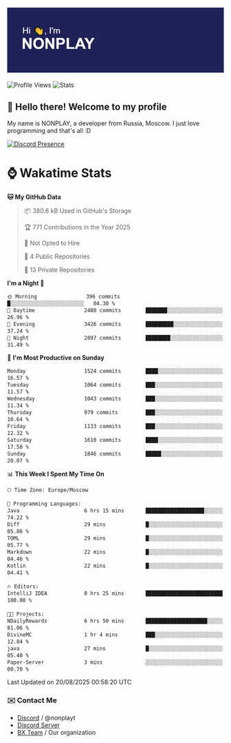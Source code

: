 ![Discord Presence](./header.png)
<br></br>
![Profile Views](https://komarev.com/ghpvc/?username=NONPLAYT&color=blue&style=for-the-badge)
![Stats](https://img.shields.io/badge/0%25-OPTIMIZED-orange?style=for-the-badge)


## :wave: Hello there! Welcome to my profile

My name is NONPLAY, a developer from Russia, Moscow. I just love programming and that's all :D

[![Discord Presence](https://lanyard.cnrad.dev/api/597087584090587177?showDisplayName=true)](https://discord.com/users/597087584090587177) 

# ⌚ Wakatime Stats

<!--START_SECTION:waka-->
**🐱 My GitHub Data** 

> 📦 380.6 kB Used in GitHub's Storage 
 > 
> 🏆 771 Contributions in the Year 2025
 > 
> 🚫 Not Opted to Hire
 > 
> 📜 4 Public Repositories 
 > 
> 🔑 13 Private Repositories 
 > 
**I'm a Night 🦉** 

```text
🌞 Morning                396 commits         █░░░░░░░░░░░░░░░░░░░░░░░░   04.30 % 
🌆 Daytime                2480 commits        ███████░░░░░░░░░░░░░░░░░░   26.96 % 
🌃 Evening                3426 commits        █████████░░░░░░░░░░░░░░░░   37.24 % 
🌙 Night                  2897 commits        ████████░░░░░░░░░░░░░░░░░   31.49 % 
```
📅 **I'm Most Productive on Sunday** 

```text
Monday                   1524 commits        ████░░░░░░░░░░░░░░░░░░░░░   16.57 % 
Tuesday                  1064 commits        ███░░░░░░░░░░░░░░░░░░░░░░   11.57 % 
Wednesday                1043 commits        ███░░░░░░░░░░░░░░░░░░░░░░   11.34 % 
Thursday                 979 commits         ███░░░░░░░░░░░░░░░░░░░░░░   10.64 % 
Friday                   1133 commits        ███░░░░░░░░░░░░░░░░░░░░░░   12.32 % 
Saturday                 1610 commits        ████░░░░░░░░░░░░░░░░░░░░░   17.50 % 
Sunday                   1846 commits        █████░░░░░░░░░░░░░░░░░░░░   20.07 % 
```


📊 **This Week I Spent My Time On** 

```text
🕑︎ Time Zone: Europe/Moscow

💬 Programming Languages: 
Java                     6 hrs 15 mins       ███████████████████░░░░░░   74.22 % 
Diff                     29 mins             █░░░░░░░░░░░░░░░░░░░░░░░░   05.86 % 
TOML                     29 mins             █░░░░░░░░░░░░░░░░░░░░░░░░   05.77 % 
Markdown                 22 mins             █░░░░░░░░░░░░░░░░░░░░░░░░   04.46 % 
Kotlin                   22 mins             █░░░░░░░░░░░░░░░░░░░░░░░░   04.41 % 

🔥 Editors: 
IntelliJ IDEA            8 hrs 25 mins       █████████████████████████   100.00 % 

🐱‍💻 Projects: 
NDailyRewards            6 hrs 50 mins       ████████████████████░░░░░   81.06 % 
DivineMC                 1 hr 4 mins         ███░░░░░░░░░░░░░░░░░░░░░░   12.84 % 
java                     27 mins             █░░░░░░░░░░░░░░░░░░░░░░░░   05.40 % 
Paper-Server             3 mins              ░░░░░░░░░░░░░░░░░░░░░░░░░   00.70 % 
```


 Last Updated on 20/08/2025 00:58:20 UTC
<!--END_SECTION:waka-->

### ✉️ Contact Me

- [Discord](https://discord.com/users/597087584090587177) / @nonplayt
- [Discord Server](https://discord.gg/qNyybSSPm5)
- [BX Team](https://github.com/BX-Team) / Our organization
